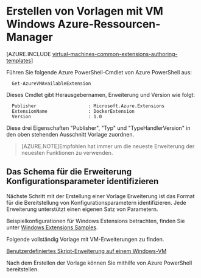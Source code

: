 <properties
   pageTitle="Erstellen von Vorlagen mit Windows VM | Microsoft Azure"
   description="Informationen Sie zum Erstellen von Vorlagen mit der Azure-Ressourcen-Manager für Windows-VMs"
   services="virtual-machines-windows"
   documentationCenter=""
   authors="kundanap"
   manager="timlt"
   editor=""
   tags="azure-resource-manager"/>

<tags
   ms.service="virtual-machines-windows"
   ms.devlang="na"
   ms.topic="article"
   ms.tgt_pltfrm="vm-windows"
   ms.workload="infrastructure-services"
   ms.date="03/29/2016"
   ms.author="kundanap"/>

# <a name="authoring-azure-resource-manager-templates-with-windows-vm-extensions"></a>Erstellen von Vorlagen mit VM Windows Azure-Ressourcen-Manager

[AZURE.INCLUDE [virtual-machines-common-extensions-authoring-templates](../../includes/virtual-machines-common-extensions-authoring-templates.md)]

Führen Sie folgende Azure PowerShell-Cmdlet von Azure PowerShell aus:

      Get-AzureVMAvailableExtension


Dieses Cmdlet gibt Herausgebernamen, Erweiterung und Version wie folgt:

      Publisher                   : Microsoft.Azure.Extensions  
      ExtensionName               : DockerExtension
      Version                     : 1.0

Diese drei Eigenschaften "Publisher", "Typ" und "TypeHandlerVersion" in den oben stehenden Ausschnitt Vorlage zuordnen.

>[AZURE.NOTE]Empfohlen hat immer um die neueste Erweiterung der neuesten Funktionen zu verwenden.

## <a name="identifying-the-schema-for-the-extension-configuration-parameters"></a>Das Schema für die Erweiterung Konfigurationsparameter identifizieren

Nächste Schritt mit der Erstellung einer Vorlage Erweiterung ist das Format für die Bereitstellung von Konfigurationsparametern identifizieren. Jede Erweiterung unterstützt einen eigenen Satz von Parametern.

Beispielkonfigurationen für Windows Extensions betrachten, finden Sie unter [Windows Extensions Samples](virtual-machines-windows-extensions-configuration-samples.md).


Folgende vollständig Vorlage mit VM-Erweiterungen zu finden.

[Benutzerdefiniertes Skript-Erweiterung auf einem Windows-VM](https://github.com/Azure/azure-quickstart-templates/blob/b1908e74259da56a92800cace97350af1f1fc32b/201-list-storage-keys-windows-vm/azuredeploy.json/)


Nach dem Erstellen der Vorlage können Sie mithilfe von Azure PowerShell bereitstellen.
